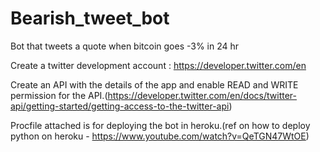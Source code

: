 # Bearish_tweet_bot
Bot that tweets a quote when bitcoin goes -3% in 24 hr


Create a twitter development account : https://developer.twitter.com/en

Create an API with the details of the app and enable READ and WRITE permission for the API.(https://developer.twitter.com/en/docs/twitter-api/getting-started/getting-access-to-the-twitter-api)

Procfile attached is for deploying the bot in heroku.(ref on how to deploy python on heroku - https://www.youtube.com/watch?v=QeTGN47WtOE)
